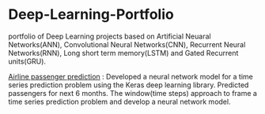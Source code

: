 # Deep-Learning-Portfolio
portfolio of Deep Learning projects based on Artificial Neuaral Networks(ANN), Convolutional Neural Networks(CNN), Recurrent Neural Networks(RNN), Long short term memory(LSTM) and Gated Recurrent units(GRU). 

[Airline passenger prediction](https://github.com/krishnavamshikorpal/Deep-Learning-Portfolio/blob/master/Airline%20Passengers%20prediction/international%20airline%20passengers%20prediction.ipynb) :  Developed a neural network model for a time series prediction problem using the Keras deep learning library. Predicted passengers for next 6 months. The window(time steps) approach to frame a time series prediction problem and develop a neural network model.
